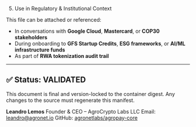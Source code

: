  5. Use in Regulatory & Institutional Context

This file can be attached or referenced:

* In conversations with **Google Cloud**, **Mastercard**, or **COP30 stakeholders**
* During onboarding to **GFS Startup Credits**, **ESG frameworks**, or **AI/ML infrastructure funds**
* As part of **RWA tokenization audit trail**

---

## ✅ Status: VALIDATED

This document is final and version-locked to the container digest. Any changes to the source must regenerate this manifest.

**Leandro Lemos**
Founder & CEO – AgroCrypto Labs LLC
Email: [leandro@agronet.io](mailto:leandro@agronet.io)
GitHub: [agronetlabs/agropay-core](https://github.com/agronetlabs/agropay-core)

